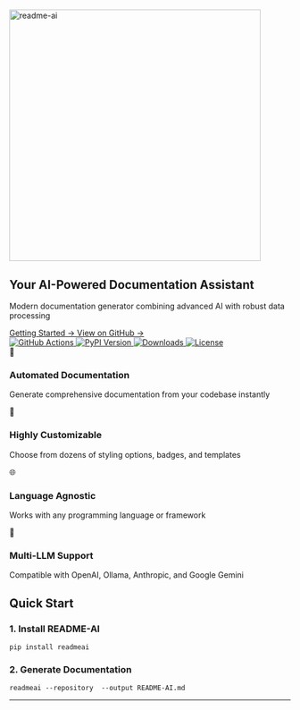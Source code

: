 # <!-- -->
<div class="hero-section">
  <div class="hero-content">
    <div class="logo-container">
      <img src="https://raw.githubusercontent.com/eli64s/readme-ai/63173801d4b8115d523eb1ed8e145613545095de/docs/assets/icons/readme-ai-logo-gradient.svg"
      width="450"
      alt="readme-ai">
    </div>
    <h2 class="tagline">
      Your AI-Powered Documentation Assistant
    </h2>
    <p class="description">
      Modern documentation generator combining advanced AI with robust data processing
    </p>
    <div class="cta-buttons">
      <a href="https://eli64s.github.io/readme-ai/quickstart/prerequisites" class="button primary">
        Getting Started →
      </a>
      <a href="https://github.com/eli64s/readme-ai" class="button secondary">
        View on GitHub →
      </a>
    </div>
    <div class="badges">
      <a href="https://github.com/eli64s/readme-ai/actions">
        <img alt="GitHub Actions" src="https://img.shields.io/github/actions/workflow/status/eli64s/readme-ai/release-pipeline.yml?style=flat&logo=githubactions&logoColor=white&color=4169E1">
      </a>
      <a href="https://pypi.python.org/pypi/readmeai/">
        <img alt="PyPI Version" src="https://img.shields.io/pypi/v/readmeai?style=flat&logo=Python&logoColor=white&color=7934C5">
      </a>
      <a href="https://www.pepy.tech/projects/readmeai">
        <img alt="Downloads" src="https://img.shields.io/pepy/dt/readmeai?style=flat&logo=PyPI&logoColor=white&color=9400D3">
      </a>
      <a href="https://opensource.org/license/mit/">
        <img alt="License" src="https://img.shields.io/github/license/eli64s/readme-ai?style=flat&logo=opensourceinitiative&logoColor=white&color=8A2BE2">
      </a>
    </div>
  </div>
</div>
<div class="features-grid">
  <div class="feature-card">
    <div class="feature-icon">🚀</div>
    <h3>Automated Documentation</h3>
    <p>Generate comprehensive documentation from your codebase instantly</p>
  </div>
  <div class="feature-card">
    <div class="feature-icon">🎨</div>
    <h3>Highly Customizable</h3>
    <p>Choose from dozens of styling options, badges, and templates</p>
  </div>
  <div class="feature-card">
    <div class="feature-icon">🌐</div>
    <h3>Language Agnostic</h3>
    <p>Works with any programming language or framework</p>
  </div>
  <div class="feature-card">
    <div class="feature-icon">🤖</div>
    <h3>Multi-LLM Support</h3>
    <p>Compatible with OpenAI, Ollama, Anthropic, and Google Gemini</p>
  </div>
</div>
<div class="quick-start">
  <h2>Quick Start</h2>
  <div class="installation-steps">
    <div class="step">
      <h3>1. Install README-AI</h3>
      <code>pip install readmeai</code>
    </div>
    <div class="step">
      <h3>2. Generate Documentation</h3>
      <code>readmeai --repository <your-repo-url> --output README-AI.md</code>
    </div>
  </div>
</div>

---
